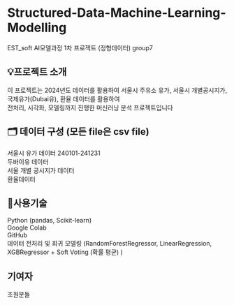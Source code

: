 # Structured-Data-Machine-Learning-Modelling
EST_soft AI모델과정 1차 프로젝트 (정형데이터) group7
## 💡프로젝트 소개
이 프로젝트는 2024년도 데이터를 활용하여 서울시 주유소 유가, 서울시 개별공시지가, 국제유가(Dubai유), 환율 데이터를 활용하여<br>
전처리, 시각화, 모델링까지 진행한 머신러닝 분석 프로젝트입니다

## 🗂️ 데이터 구성 (모든 file은 csv file)
서울시 유가 데이터 240101-241231 <br>
두바이유 데이터 <br>
서울 개별 공시지가 데이터 <br>
환율데이터 

## 🔧사용기술 
Python (pandas, Scikit-learn)<br>
Google Colab<br>
GitHub<br>
데이터 전처리 및 회귀 모델링 (RandomForestRegressor, LinearRegression, XGBRegressor + Soft Voting (확률 평균) )

## 기여자
조원분들

